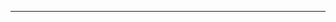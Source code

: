 <!--
CO_OP_TRANSLATOR_METADATA:
{
  "original_hash": "49981bca8da6f4e2bf28665b69862fdb",
  "translation_date": "2025-08-28T20:55:41+00:00",
  "source_file": "README.md",
  "language_code": "zh"
}
-->


---

